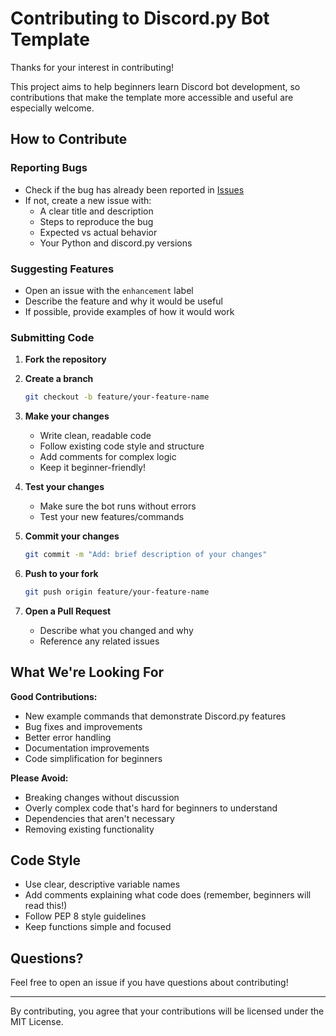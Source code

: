 # Contributing to Discord.py Bot Template

Thanks for your interest in contributing!

This project aims to help beginners learn Discord bot development, so contributions that make the template more accessible and useful are especially welcome.

## How to Contribute

### Reporting Bugs
- Check if the bug has already been reported in [Issues](https://github.com/egeyardimci/Discord-Py-Bot-Template/issues)
- If not, create a new issue with:
  - A clear title and description
  - Steps to reproduce the bug
  - Expected vs actual behavior
  - Your Python and discord.py versions

### Suggesting Features
- Open an issue with the `enhancement` label
- Describe the feature and why it would be useful
- If possible, provide examples of how it would work

### Submitting Code

1. **Fork the repository**

2. **Create a branch**
   ```bash
   git checkout -b feature/your-feature-name
   ```

3. **Make your changes**
   - Write clean, readable code
   - Follow existing code style and structure
   - Add comments for complex logic
   - Keep it beginner-friendly!

4. **Test your changes**
   - Make sure the bot runs without errors
   - Test your new features/commands

5. **Commit your changes**
   ```bash
   git commit -m "Add: brief description of your changes"
   ```

6. **Push to your fork**
   ```bash
   git push origin feature/your-feature-name
   ```

7. **Open a Pull Request**
   - Describe what you changed and why
   - Reference any related issues

## What We're Looking For

**Good Contributions:**
- New example commands that demonstrate Discord.py features
- Bug fixes and improvements
- Better error handling
- Documentation improvements
- Code simplification for beginners

**Please Avoid:**
- Breaking changes without discussion
- Overly complex code that's hard for beginners to understand
- Dependencies that aren't necessary
- Removing existing functionality

## Code Style

- Use clear, descriptive variable names
- Add comments explaining what code does (remember, beginners will read this!)
- Follow PEP 8 style guidelines
- Keep functions simple and focused

## Questions?

Feel free to open an issue if you have questions about contributing!

---

By contributing, you agree that your contributions will be licensed under the MIT License.
